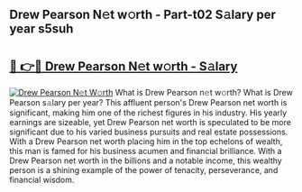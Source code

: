 ## Drew Pearson N𝚎t w𝚘rth - Part-t02 S𝚊lary per year s5suh

# <h2><a href="http://gc1jyg.nevu.top/?p=Drew+Pearson">🔗 👉🔴 Drew Pearson N𝚎t w𝚘rth - S𝚊lary</a></h2>

[![Drew Pearson N𝚎t W𝚘rth](https://i.imgur.com/Oavwk0R.jpeg)](http://gc1jyg.nevu.top/?p=Drew+Pearson)
What is Drew Pearson n𝚎t w𝚘rth? What is Drew Pearson s𝚊lary per year?
This affluent person's Drew Pearson net worth is significant, making him one of the richest figures in his industry. His yearly earnings are sizeable, yet Drew Pearson net worth is speculated to be more significant due to his varied business pursuits and real estate possessions. With a Drew Pearson net worth placing him in the top echelons of wealth, this man is famed for his business acumen and financial brilliance. With a Drew Pearson net worth in the billions and a notable income, this wealthy person is a shining example of the power of tenacity, perseverance, and financial wisdom.
